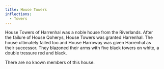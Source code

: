 ```yaml
---
title: House Towers
inflections:
  - Towers
---
```


House Towers of Harrenhal was a noble house from the Riverlands. After the failure of House Qoherys, House Towers was granted Harrenhal. The house ultimately failed too and House Harroway was given Harrenhal as their successor. They blazoned their arms with five black towers on white, a double tressure red and black.

There are no known members of this house.


